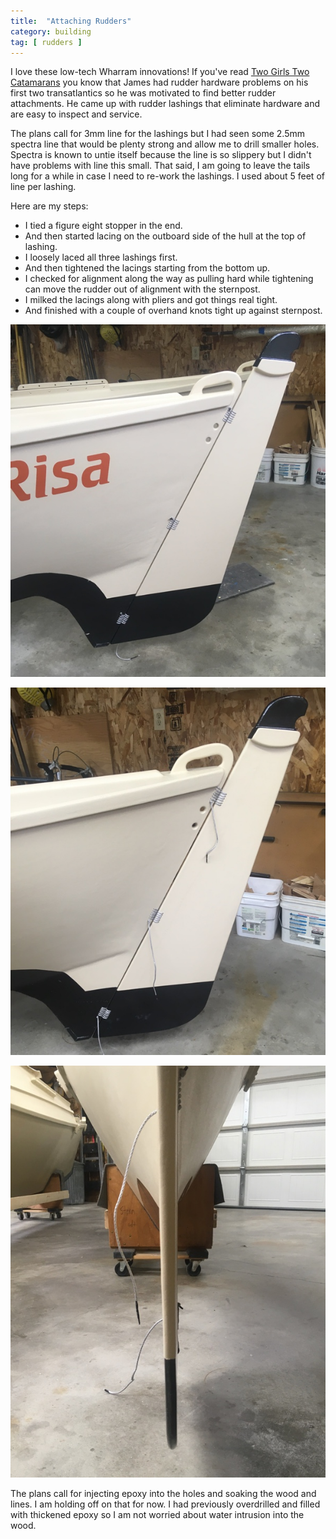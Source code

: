 ```yaml
---
title:  "Attaching Rudders"
category: building
tag: [ rudders ]
---
```


I love these low-tech Wharram innovations! If you've read [Two Girls Two Catamarans](https://www.wharram.com/shop/books/two-girls-two-catamarans) you know that James had rudder hardware problems on his first two transatlantics so he was motivated to find better rudder attachments. He came up with rudder lashings that eliminate hardware and are easy to inspect and service.

The plans call for 3mm line for the lashings but I had seen some 2.5mm spectra line that would be plenty strong and allow me to drill smaller holes. Spectra is known to untie itself because the line is so slippery but I didn't have problems with line this small. That said, I am going to leave the tails long for a while in case I need to re-work the lashings. I used about 5 feet of line per lashing.

Here are my steps:
  * I tied a figure eight stopper in the end.
  * And then started lacing on the outboard side of the hull at the top of lashing.
  * I loosely laced all three lashings first.
  * And then tightened the lacings starting from the bottom up.
  * I checked for alignment along the way as pulling hard while tightening can move the rudder out of alignment with the sternpost.
  * I milked the lacings along with pliers and got things real tight.
  * And finished with a couple of overhand knots tight up against sternpost.

![Outboard Side of Rudder](/assets/images/attach-rudders-1.jpeg)

![Outboard Side of Rudder](/assets/images/attach-rudders-2.jpeg)

![Rudder Alignment](/assets/images/attach-rudders-3.jpeg)

The plans call for injecting epoxy into the holes and soaking the wood and lines. I am holding off on that for now. I had previously overdrilled and filled with thickened epoxy so I am not worried about water intrusion into the wood.
